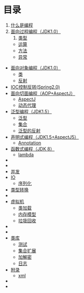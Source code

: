 # 目录

1. [什么是编程](1/什么是编程.md)
2. [面向过程编程（JDK1.0）]()
    1. [类型]()
    * [运算]()
    * [方法]()
    * [异常]()
* [面向对象编程（JDK1.0）]()
    * [类]()
    * [反射]()
* [IOC控制反转(Spring2.0)]()
* [面向切面编程（AOP+AspectJ）]()
    * [AspectJ]()
    * [动态代理]()
* [泛型编程（JDK1.5）]()
    * [泛型]()
    * [集合]()
    * [泛型的反射]()
* [声明式编程（JDK1.5+AspectJ5）]()
    * [Annotation]()
* [函数式编程（JDK 8）]()
    * [lambda]()
* []()
* []()
* [并发]()
* [IO]()
    * [序列化]()
* [类型转换]()
* []()
* [虚拟机]()
    * [类加载]()
    * [内存模型]()
    * [垃圾回收]()
* []()
* []()
* [类库]() 
    * [测试]()
    * [集合扩展]()
    * [加解密]()
    * [日志]()
* [附录]()
    * [xml]()
* []()
* []()
